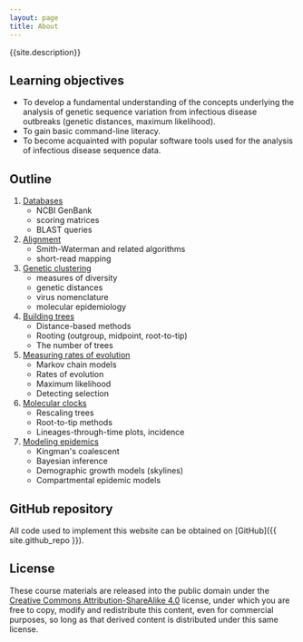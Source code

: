 ```yaml
---
layout: page
title: About
---
```


{{site.description}}

## Learning objectives
* To develop a fundamental understanding of the concepts underlying the analysis of genetic sequence variation from infectious disease outbreaks (genetic distances, maximum likelihood).
* To gain basic command-line literacy.
* To become acquainted with popular software tools used for the analysis of infectious disease sequence data.

## Outline
1. [Databases](Databases.md)
   * NCBI GenBank
   * scoring matrices
   * BLAST queries
2. [Alignment](Alignment.md)
   * Smith-Waterman and related algorithms
   * short-read mapping
3. [Genetic clustering](Clustering.md)
   * measures of diversity
   * genetic distances
   * virus nomenclature
   * molecular epidemiology
4. [Building trees](Trees.md)
   * Distance-based methods
   * Rooting (outgroup, midpoint, root-to-tip)
   * The number of trees
5. [Measuring rates of evolution](Rates.md)
   * Markov chain models
   * Rates of evolution
   * Maximum likelihood
   * Detecting selection
6. [Molecular clocks](Clocks.md)
   * Rescaling trees
   * Root-to-tip methods
   * Lineages-through-time plots, incidence
7. [Modeling epidemics](Models.md)
   * Kingman's coalescent
   * Bayesian inference
   * Demographic growth models (skylines)
   * Compartmental epidemic models


## GitHub repository

All code used to implement this website can be obtained on [GitHub]({{ site.github_repo }}).

## License

These course materials are released into the public domain under the [Creative Commons Attribution-ShareAlike 4.0](https://creativecommons.org/licenses/by-sa/4.0/) license, under which you are free to copy, modify and redistribute this content, even for commercial purposes, so long as that derived content is distributed under this same license.



   
